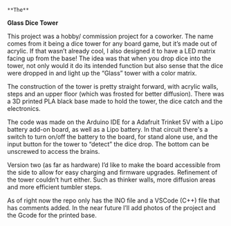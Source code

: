     **The**
**Glass Dice Tower**

This project was a hobby/ commission project for a coworker.
The name comes from it being a dice tower for any board game, but it’s made out of acrylic. If that wasn’t already cool, I also designed it to have a LED matrix facing up from the base!	The idea was that when you drop dice into the tower, not only would it do its intended function but also sense that the dice were dropped in and light up the “Glass” tower with a color matrix.

The construction of the tower is pretty straight forward, with acrylic walls, steps and an upper floor (which was frosted for better diffusion). There was a 3D printed PLA black base made to hold the tower, the dice catch and the electronics.

The code was made on the Arduino IDE for a Adafruit Trinket 5V with a Lipo battery add-on board, as well as a Lipo battery. In that circuit there's a switch to turn on/off the battery to the board, for stand alone use, and the input button for the tower to “detect” the dice drop. The bottom can be unscrewed to access the brains.

Version two (as far as hardware) I’d like to make the board accessible from the side to allow for easy charging and firmware upgrades. Refinement of the tower couldn’t hurt either. Such as thinker walls, more diffusion areas and more efficient tumbler steps.

As of right now the repo only has the INO file and a VSCode (C++) file that has comments added. In the near future I’ll add photos of the project and the Gcode for the printed base.